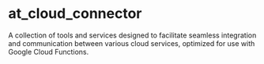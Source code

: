 # at_cloud_connector
A collection of tools and services designed to facilitate seamless integration and communication between various cloud services, optimized for use with Google Cloud Functions.
